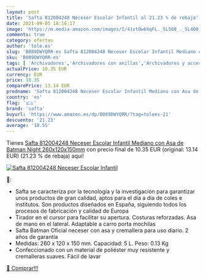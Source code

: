 ```yaml
---
layout: post
title: 'Safta 812004248 Neceser Escolar Infantil al 21.23 % de rebaja'
date: 2021-09-05 18:16:17
image: 'https://m.media-amazon.com/images/I/41vtOw6XqFL._SL500_._SL400_.jpg'
comments: true
category: ofertas
author: 'tole.es'
slug: 'B089DWYQRR-es Safta 812004248 Neceser Escolar Infantil Mediano con Asa...'
sku: 'B089DWYQRR-es'
tags: [ 'Archivadores','Archivadores con anillas','Archivadores y accesorios','Equipaje','Material de oficina','Oficina y papelería','Riñoneras','Riñoneras de moda','escolar','safta', ]
actualPrice: 10.35 EUR
currency: EUR
price: 10.35
comparePrice: 13.14 EUR
prodname: 'Safta 812004248 Neceser Escolar Infantil Mediano con Asa de Batman Night  260x120x150mm'
country: 'es'
flag: '🇪🇸'
brand: 'safta'
buyurl: 'https://www.amazon.es/dp/B089DWYQRR/?tag=tolees-21'
descuento: '21.23'
average: '10.55'
---
```


Tienes [Safta 812004248 Neceser Escolar Infantil Mediano con Asa de Batman Night  260x120x150mm](https://www.amazon.es/dp/B089DWYQRR/?tag=tolees-21) con precio final de  10.35 EUR (original: 13.14 EUR) (21.23 %  de rebaja) aqui!

[![Safta 812004248 Neceser Escolar Infantil](https://m.media-amazon.com/images/I/41vtOw6XqFL._SL500_._SL400_.jpg)](https://www.amazon.es/dp/B089DWYQRR/?tag=tolees-21)

🔎:

- Safta se caracteriza por la tecnología y la investigación para garantizar unos productos de gran calidad, aptos para el día a día de coles e institutos. Son productos diseñados en España, siguiendo todos los procesos de fabricación y calidad de Europa
- Tirador en el cursor para facilitar su apertura. Costuras reforzadas. Asa de mano en el lateral. Adaptable a carro porta mochilas
- Safta Batman Oficial neceser con asa y cremallera para uso diario. 2 años de garantía
- Medidas: 260 x 120 x 150 mm. Capacidad: 5 L. Peso: 0.13 Kg
- Confeccionado con un material de poliéster muy resistente y cremalleras suaves. Fácil de lavar

[🛒 Comprar!!!](https://www.amazon.es/dp/B089DWYQRR/?tag=tolees-21)
